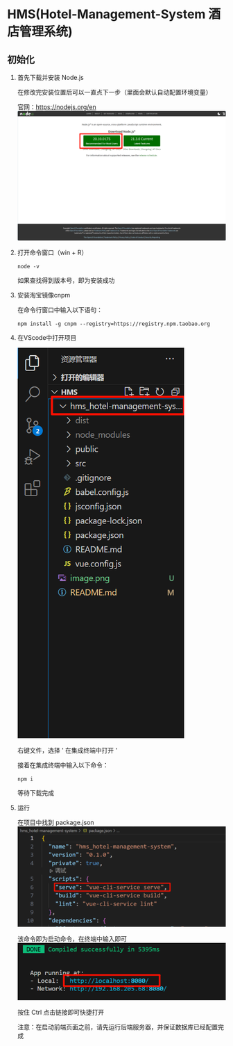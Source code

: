 # HMS(Hotel-Management-System 酒店管理系统)

## 初始化
1. 首先下载并安装 Node.js 

    在修改完安装位置后可以一直点下一步（里面会默认自动配置环境变量）

    官网：https://nodejs.org/en
    ![Alt text](image.png)

2. 打开命令窗口（win + R）

    ```
    node -v
    ```

    如果查找得到版本号，即为安装成功

3. 安装淘宝镜像cnpm

    在命令行窗口中输入以下语句：

    ```
    npm install -g cnpm --registry=https://registry.npm.taobao.org
    ```

4. 在VScode中打开项目

    ![Alt text](image-2.png)
    
    右键文件，选择 ' 在集成终端中打开 '
    
    接着在集成终端中输入以下命令：
    
    ```
    npm i
    ```
    
    等待下载完成
    
5. 运行

    在项目中找到 package.json 
    ![Alt text](image-1.png)
    
    该命令即为启动命令，在终端中输入即可
    ![Alt text](image-3.png)
    
    按住 Ctrl 点击链接即可快捷打开
    
    注意：在启动前端页面之前，请先运行后端服务器，并保证数据库已经配置完成